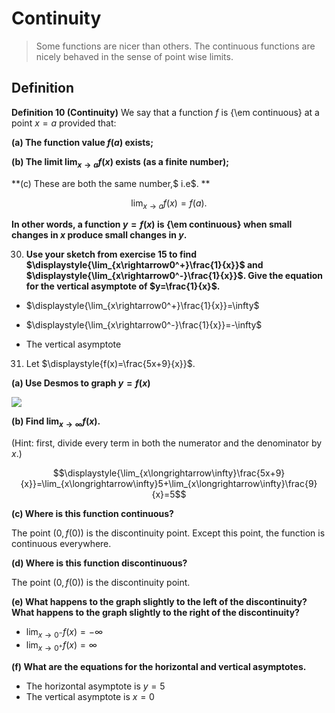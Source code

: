 # Continuity

> Some functions are nicer than others. The continuous functions are nicely behaved in the sense of point wise limits.

## Definition

**Definition 10 (Continuity)** We say that a function $f$ is {\em continuous} at a point $x=a$ provided that:

**(a) The function value $f(a)$ exists;**

**(b) The limit $\lim_{x \rightarrow a}f(x)$ exists (as a finite number);**

**(c) These are both the same number,$ i.e$. **

$$\lim_{x \rightarrow a}f(x)=f(a).$$

**In other words, a function $y=f(x)$ is {\em continuous} when small changes in $x$ produce small changes in $y$.**

30. **Use your sketch from exercise 15 to find $\displaystyle{\lim_{x\rightarrow0^+}\frac{1}{x}}$ and $\displaystyle{\lim_{x\rightarrow0^-}\frac{1}{x}}$. Give the equation for the vertical asymptote of $y=\frac{1}{x}$.**

- $\displaystyle{\lim_{x\rightarrow0^+}\frac{1}{x}}=\infty$

- $\displaystyle{\lim_{x\rightarrow0^-}\frac{1}{x}}=-\infty$
- The vertical asymptote

31. Let $\displaystyle{f(x)=\frac{5x+9}{x}}$.

**(a) Use Desmos to graph $y=f(x)$**

![](https://cdn.jsdelivr.net/gh/FgSurewin/pictures/img/31.jpg)

**(b) Find $\lim_{x\longrightarrow\infty}f(x)$.**

(Hint: first, divide every term in both the numerator and the denominator by $x$.)

$$\displaystyle{\lim_{x\longrightarrow\infty}\frac{5x+9}{x}}=\lim_{x\longrightarrow\infty}5+\lim_{x\longrightarrow\infty}\frac{9}{x}=5$$

**(c) Where is this function continuous?**

The point $(0, f(0))$ is the discontinuity point. Except this point, the function is continuous everywhere.

**(d) Where is this function discontinuous?**

The point $(0, f(0))$ is the discontinuity point.

**(e) What happens to the graph slightly to the left of the discontinuity? What happens to the graph slightly to the right of the discontinuity?**

- $\displaystyle{\lim_{x\rightarrow0^-}f(x)}=-\infty$
- $\displaystyle{\lim_{x\rightarrow0^+}f(x)}=\infty$

**(f) What are the equations for the horizontal and vertical asymptotes.**

- The horizontal asymptote is $y=5$
- The vertical asymptote is $x=0$
